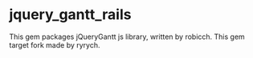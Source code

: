 jquery_gantt_rails
==================

This gem packages jQueryGantt js library, written by robicch. This gem target fork made by ryrych.

